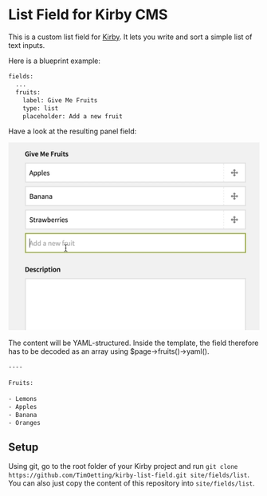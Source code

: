 # List Field for Kirby CMS

This is a custom list field for [Kirby](http://getkirby.com). It lets you write and sort a simple list of text inputs.

Here is a blueprint example:

	fields:
      ...
      fruits:
        label: Give Me Fruits
        type: list
        placeholder: Add a new fruit

Have a look at the resulting panel field:

![list field demo](https://github.com/TimOetting/kirby-list-field/blob/master/PREVIEW.gif?raw=true)

The content will be YAML-structured. Inside the template, the field therefore has to be decoded as an array using $page->fruits()->yaml().

    ----

    Fruits: 

    - Lemons
    - Apples
    - Banana
    - Oranges

## Setup
Using git, go to the root folder of your Kirby project and run ``git clone https://github.com/TimOetting/kirby-list-field.git site/fields/list``. You can also just copy the content of this repository into ``site/fields/list``.
 